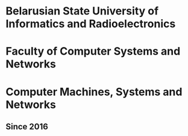 # Belarusian State University of Informatics and Radioelectronics
# Faculty of Computer Systems and Networks
# Computer Machines, Systems and Networks
## Since 2016
